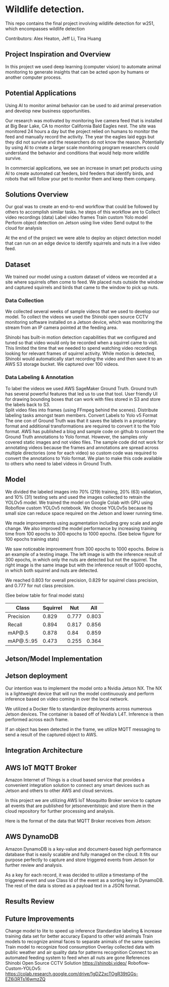 # Wildlife detection.

This repo contains the final project involving wildlife detection for w251, which encompasses wildlife detection

Contributors: Alex Heaton, Jeff Li, Tina Huang

## Project Inspiration and Overview
In this project we used deep learning (computer vision) to automate animal monitoring to generate insights that can be acted upon by humans or another computer process. 

## Potential Applications 
Using AI to monitor animal behavior can be used to aid animal preservation and develop new business opportunities. 

Our research was motivated by monitoring live camera feed that is installed at Big Bear Lake, CA to monitor California Bald Eagles nest. The site was monitored 24 hours a day but the project relied on humans to monitor the feed and manually record the activity. The year the eagles laid eggs but they did not survive and the researchers do not know the reason. Potentially by using AI to create a larger scale monitoring program researchers could understand the behavior and conditions that would help more wildlife survive. 

In commercial applications, we see an increase in smart pet products using AI to create automated cat feeders, bird feeders that identify birds, and robots that will follow your pet to monitor them and keep them company.  

## Solutions Overview 
Our goal was to create an end-to-end workflow that could be followed by others to accomplish similar tasks. he steps of this workflow are to
Collect video recordings (data)
Label video frames
Train custom Yolo model
Perform object detection on Jetson using live video 
Send output to the cloud for analysis 

At the end of the project we were able to deploy an object detection model that can run on an edge device to identify squirrels and nuts in a live video feed.
## Dataset
We trained our model using a custom dataset of videos we recorded at a site where squirrels often come to feed. We placed nuts outside the window and captured squirrels and birds that came to the window to pick up nuts.

### Data Collection
We collected several weeks of sample videos that we used to develop our model. To collect the videos we used the Shinobi open source CCTV monitoring software installed on a Jetson device, which was monitoring the stream from an IP camera pointed at the feeding area. 

Shinobi has built-in motion detection capabilities that we configured and tuned so that video would only be recorded when a squirrel came to visit. This limited the time that we needed to spend watching video recordings looking for relevant frames of squirrel activity. While motion is detected, Shinobi would automatically start recording the video and then save it to an AWS S3 storage bucket. We captured over 100 videos. 
### Data Labeling & Annotation 
To label the videos we used AWS SageMaker Ground Truth. Ground truth has several powerful features that led us to use that tool. 
User friendly UI for drawing bounding boxes that can work with files stored in S3 and store the labels back to S3.  
Split video files into frames (using FFmpeg behind the scenes). 
Distribute labeling tasks amongst team members. 
Convert Labels to Yolo v5 Format
The one con of Ground Truth was that it saves the labels in a proprietary format and additional transformations are required to convert it to the Yolo format. AWS has published a blog and sample code on github to convert the Ground Truth annotations to Yolo format. However, the samples only covered static images and not video files. The sample code did not work for annotating videos because the frames and annotations are spread across multiple directories (one for each video) so custom code was required to convert the annotations to Yolo format. We plan to make this code available to others who need to label videos in Ground Truth. 

## Model 
We divided the labeled images into 70% (219) training, 20% (63) validation, and 10% (31) testing sets and used the images collected to retrain the YOLOv5 model. We trained the model on Google Colab with GPU using Roboflow custom YOLOv5 notebook. We choose YOLOv5s because its small size can reduce space required on the Jetson and lower running time. 

We made improvements using augmentation including grey scale and angle change. We also improved the model performance by increasing training time from 100 epochs to 300 epochs to 1000 epochs. 
(See below figure for 100 epochs training stats)


We saw noticeable improvement from 300 epochs to 1000 epochs. Below is an example of a testing image. The left image is with the inference result of 300 epochs, in which only the nuts are detected but not the squirrel. The right image is the same image but with the inference result of 1000 epochs, in which both squirrel and nuts are detected.
  
We reached 0.803 for overall precision, 0.829 for squirrel class precision, and 0.777 for nut class precision.

(See below table for final model stats)

Class | Squirrel | Nut | All
------|-------|---------|--------
Precision | 0.829 | 0.777 | 0.803
Recall | 0.894 | 0.817 | 0.856
mAP@.5 | 0.878 | 0.84 | 0.859
mAP@.5:.95 | 0.473 | 0.255 | 0.364





## Jetson/Model Implementation

## Jetson deployment
Our intention was to implement the model onto a Nvidia Jetson NX. The NX is a lightweight device that will run the model continuously and perform inference based on video coming in over the local network.

We utilized a Docker file to standardize deployments across numerous Jetson devices. The container is based off of Nvidia’s L4T. Inference is then performed across each frame. 

If an object has been detected in the frame, we utilize MQTT messaging to send a result of the captured object to AWS.


## Integration Architecture





## AWS IoT MQTT Broker

Amazon Internet of Things is a cloud based service that provides a convenient integration solution to connect any smart devices such as Jetson and others to other AWS and cloud services.   

In this project we are utilizing AWS IoT Mosquitto Broker service to capture all events that are published for jetsoneventstopic and store them in the cloud repository for further processing and analysis. 

Here is the format of the data that MQTT Broker receives from Jetson:



## AWS DynamoDB

Amazon DynamoDB is a key-value and document-based high performance database that is easily scalable and fully managed on the cloud. It fits our purpose perfectly to capture and store triggered events from Jetson for further review and analysis.



As a key for each record, it was decided to utilize a timestamp of the triggered event and use Class Id of the event as a sorting key in DynamoDB. The rest of the data is stored as a payload text in a JSON format.




## Results Review




## Future Improvements

Change model to lite to speed up inference
Standardize labeling & increase training data set  for better accuracy
Expand to other wild animals
Train models to recognize animal faces to separate animals of the same species
Train model to recognize food consumption
Overlay collected data with public weather and air quality data for patterns recognition
Connect to an automated feeding system to feed when all nuts are gone 
References
Shinobi Open Source CCTV Solution https://shinobi.video/ 
Roboflow-Custom-YOLOv5: https://colab.research.google.com/drive/1gDZ2xcTOgR39tGGs-EZ6i3RTs16wmzZQ







